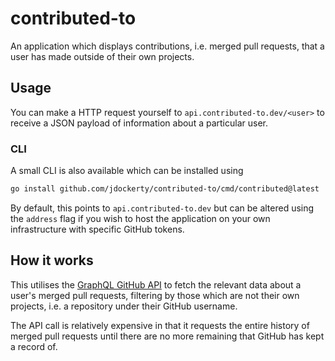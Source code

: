 # contributed-to

An application which displays contributions, i.e. merged pull requests, that a user has made outside of their own projects.

## Usage

You can make a HTTP request yourself to `api.contributed-to.dev/<user>` to receive a JSON payload of information about a particular user.


### CLI

A small CLI is also available which can be installed using

```bash
go install github.com/jdockerty/contributed-to/cmd/contributed@latest
```

By default, this points to `api.contributed-to.dev` but can be altered using the `address` flag if you wish to host the application
on your own infrastructure with specific GitHub tokens.

## How it works

This utilises the [GraphQL GitHub API](https://docs.github.com/en/graphql) to fetch the relevant data about a user's merged pull requests, filtering by those which are
not their own projects, i.e. a repository under their GitHub username.

The API call is relatively expensive in that it requests the entire history of merged pull requests until
there are no more remaining that GitHub has kept a record of.
